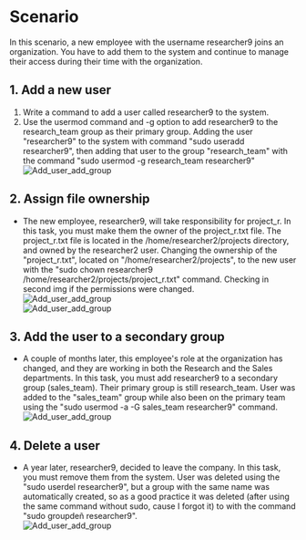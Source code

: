 # Scenario

In this scenario, a new employee with the username researcher9 joins an organization. You have to add them to the system and continue to manage their access during their time with the organization.

## 1. Add a new user
1. Write a command to add a user called researcher9 to the system.
2. Use the usermod command and -g option to add researcher9 to the research_team group as their primary group.
Adding the user "researcher9" to the system with command "sudo useradd researcher9", then adding that user to the group "research_team" with the command "sudo usermod -g research_team researcher9"<br>
![Add_user_add_group](https://github.com/Cr1msonPho3nix/Linux_projects/blob/main/img/Manage%20files%20Linux/1.add_user_add_group.PNG)

## 2. Assign file ownership
- The new employee, researcher9, will take responsibility for project_r. In this task, you must make them the owner of the project_r.txt file. The project_r.txt file is located in the /home/researcher2/projects directory, and owned by the researcher2 user.
Changing the ownership of the "project_r.txt", located on "/home/researcher2/projects", to the new user with the "sudo chown researcher9 /home/researcher2/projects/project_r.txt" command. Checking in second img if the permissions were changed.<br>
![Add_user_add_group](https://github.com/Cr1msonPho3nix/Linux_projects/blob/main/img/Manage%20files%20Linux/2.1.change_permission.PNG)<br>
![Add_user_add_group](https://github.com/Cr1msonPho3nix/Linux_projects/blob/main/img/Manage%20files%20Linux/2.2.change_permission.PNG)

## 3. Add the user to a secondary group
- A couple of months later, this employee's role at the organization has changed, and they are working in both the Research and the Sales departments. In this task, you must add researcher9 to a secondary group (sales_team). Their primary group is still research_team.
User was added to the "sales_team" group while also been on the primary team using the "sudo usermod -a -G sales_team researcher9" command.<br>
![Add_user_add_group](https://github.com/Cr1msonPho3nix/Linux_projects/blob/main/img/Manage%20files%20Linux/3.add_user_secondary_group.PNG)

## 4. Delete a user
- A year later, researcher9, decided to leave the company. In this task, you must remove them from the system.
User was deleted using the "sudo userdel researcher9", but a group with the same name was automatically created, so as a good practice it was deleted (after using the same command without sudo, cause I forgot it) to with the command "sudo groupdeñ researcher9".<br>
![Add_user_add_group](https://github.com/Cr1msonPho3nix/Linux_projects/blob/main/img/Manage%20files%20Linux/4.delete_user.PNG)